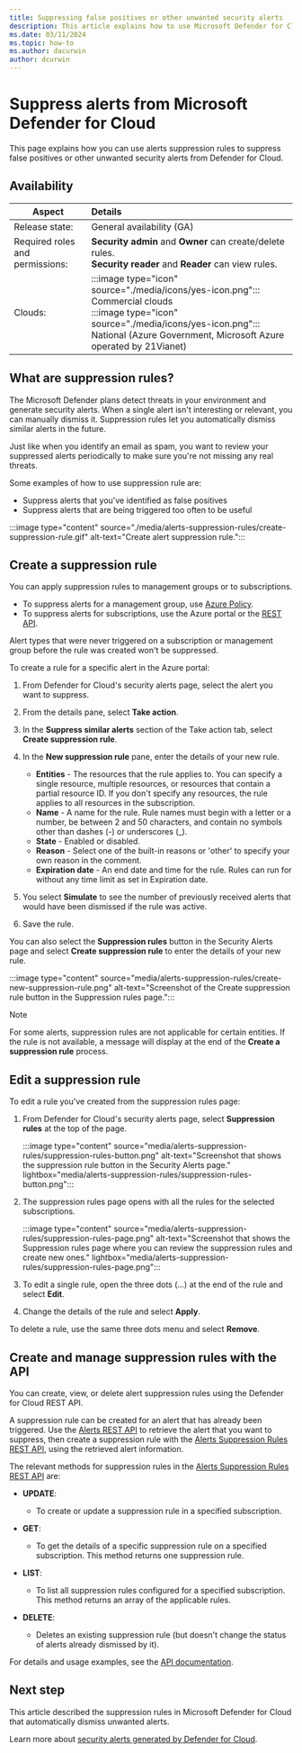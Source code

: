 ```yaml
---
title: Suppressing false positives or other unwanted security alerts
description: This article explains how to use Microsoft Defender for Cloud's suppression rules to hide unwanted security alerts, such as false positives.
ms.date: 03/11/2024
ms.topic: how-to
ms.author: dacurwin
author: dcurwin
---
```

# Suppress alerts from Microsoft Defender for Cloud

This page explains how you can use alerts suppression rules to suppress false positives or other unwanted security alerts from Defender for Cloud.

## Availability

|Aspect|Details|
|----|:----|
|Release state:|General availability (GA)|
|Required roles and permissions:|**Security admin** and **Owner** can create/delete rules.<br>**Security reader** and **Reader** can view rules.|
|Clouds:|:::image type="icon" source="./media/icons/yes-icon.png"::: Commercial clouds<br>:::image type="icon" source="./media/icons/yes-icon.png"::: National (Azure Government, Microsoft Azure operated by 21Vianet)|

## What are suppression rules?

The Microsoft Defender plans detect threats in your environment and generate security alerts. When a single alert isn't interesting or relevant, you can manually dismiss it. Suppression rules let you automatically dismiss similar alerts in the future.

Just like when you identify an email as spam, you want to review your suppressed alerts periodically to make sure you're not missing any real threats.

Some examples of how to use suppression rule are:

- Suppress alerts that you've identified as false positives
- Suppress alerts that are being triggered too often to be useful

:::image type="content" source="./media/alerts-suppression-rules/create-suppression-rule.gif" alt-text="Create alert suppression rule.":::

## Create a suppression rule

You can apply suppression rules to management groups or to subscriptions.

- To suppress alerts for a management group, use [Azure Policy](/azure/governance/policy/overview).
- To suppress alerts for subscriptions, use the Azure portal or the [REST API](#create-and-manage-suppression-rules-with-the-api).

Alert types that were never triggered on a subscription or management group before the rule was created won't be suppressed.

To create a rule for a specific alert in the Azure portal:

1. From Defender for Cloud's security alerts page, select the alert you want to suppress.
1. From the details pane, select **Take action**.
1. In the **Suppress similar alerts** section of the Take action tab, select **Create suppression rule**.
1. In the **New suppression rule** pane, enter the details of your new rule.

    - **Entities** - The resources that the rule applies to. You can specify a single resource, multiple resources, or resources that contain a partial resource ID. If you don't specify any resources, the rule applies to all resources in the subscription.
    - **Name** - A name for the rule. Rule names must begin with a letter or a number, be between 2 and 50 characters, and contain no symbols other than dashes (-) or underscores (_).
    - **State** - Enabled or disabled.
    - **Reason** - Select one of the built-in reasons or 'other' to specify your own reason in the comment.
    - **Expiration date** - An end date and time for the rule. Rules can run for without any time limit as set in Expiration date.

1. You select **Simulate** to see the number of previously received alerts that would have been dismissed if the rule was active.
1. Save the rule.

You can also select the **Suppression rules** button in the Security Alerts page and select **Create suppression rule** to enter the details of your new rule.

:::image type="content" source="media/alerts-suppression-rules/create-new-suppression-rule.png" alt-text="Screenshot of the Create suppression rule button in the Suppression rules page.":::

> [!NOTE]
> For some alerts, suppression rules are not applicable for certain entities. If the rule is not available, a message will display at the end of the **Create a suppression rule** process.

## Edit a suppression rule

To edit a rule you've created from the suppression rules page:

1. From Defender for Cloud's security alerts page, select **Suppression rules** at the top of the page.

    :::image type="content" source="media/alerts-suppression-rules/suppression-rules-button.png" alt-text="Screenshot that shows the suppression rule button in the Security Alerts page." lightbox="media/alerts-suppression-rules/suppression-rules-button.png":::

1. The suppression rules page opens with all the rules for the selected subscriptions.

    :::image type="content" source="media/alerts-suppression-rules/suppression-rules-page.png" alt-text="Screenshot that shows the Suppression rules page where you can review the suppression rules and create new ones." lightbox="media/alerts-suppression-rules/suppression-rules-page.png":::

1. To edit a single rule, open the three dots (...) at the end of the rule and select **Edit**.
1. Change the details of the rule and select **Apply**.

To delete a rule, use the same three dots menu and select **Remove**.

## Create and manage suppression rules with the API

You can create, view, or delete alert suppression rules using the Defender for Cloud REST API.

A suppression rule can be created for an alert that has already been triggered. Use the [Alerts REST API](rest/api/defenderforcloud-composite/alerts?view=rest-defenderforcloud-composite-latest&preserve-view=true) to retrieve the alert that you want to suppress, then create a suppression rule with the [Alerts Suppression Rules REST API](rest/api/defenderforcloud-composite/alerts-suppression-rules?view=rest-defenderforcloud-composite-latest&preserve-view=true), using the retrieved alert information.

The relevant methods for suppression rules in the [Alerts Suppression Rules REST API](rest/api/defenderforcloud-composite/alerts-suppression-rules?view=rest-defenderforcloud-composite-latest&preserve-view=true) are:

- **UPDATE**:

  - To create or update a suppression rule in a specified subscription.

- **GET**:

  - To get the details of a specific suppression rule on a specified subscription. This method returns one suppression rule.

- **LIST**:

  - To list all suppression rules configured for a specified subscription. This method returns an array of the applicable rules.

- **DELETE**:
  - Deletes an existing suppression rule (but doesn't change the status of alerts already dismissed by it).

For details and usage examples, see the [API documentation](/rest/api/defenderforcloud-composite/operation-groups?view=rest-defenderforcloud-composite-latest&preserve-view=true).

## Next step

This article described the suppression rules in Microsoft Defender for Cloud that automatically dismiss unwanted alerts.

Learn more about [security alerts generated by Defender for Cloud](alerts-reference.md).
